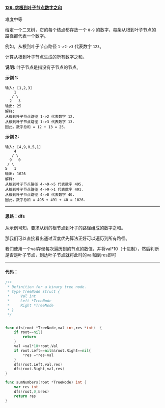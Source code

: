 #### [129. 求根到叶子节点数字之和](https://leetcode-cn.com/problems/sum-root-to-leaf-numbers/)

难度中等

给定一个二叉树，它的每个结点都存放一个 `0-9` 的数字，每条从根到叶子节点的路径都代表一个数字。

例如，从根到叶子节点路径 `1->2->3` 代表数字 `123`。

计算从根到叶子节点生成的所有数字之和。

**说明:** 叶子节点是指没有子节点的节点。

**示例 1:**

```
输入: [1,2,3]
    1
   / \
  2   3
输出: 25
解释:
从根到叶子节点路径 1->2 代表数字 12.
从根到叶子节点路径 1->3 代表数字 13.
因此，数字总和 = 12 + 13 = 25.
```

**示例 2:**

```
输入: [4,9,0,5,1]
    4
   / \
  9   0
 / \
5   1
输出: 1026
解释:
从根到叶子节点路径 4->9->5 代表数字 495.
从根到叶子节点路径 4->9->1 代表数字 491.
从根到叶子节点路径 4->0 代表数字 40.
因此，数字总和 = 495 + 491 + 40 = 1026.
```



------

#### 思路：dfs

从示例可知，要求从树的根节点到叶子的路径组成的数字之和。

那我们可以直接看出通过深度优先算法正好可以遍历到所有路径。

我们使用一个val存储每次遍历到的节点的数值，并将val*10（十进制），然后判断是否是叶子节点，到达叶子节点就将此时的val加到res即可

------

#### 代码：

```go
/**
 * Definition for a binary tree node.
 * type TreeNode struct {
 *     Val int
 *     Left *TreeNode
 *     Right *TreeNode
 * }
 */


func dfs(root *TreeNode,val int,res *int)  {
	if root==nil{
		return
	}
	val =val*10+root.Val
	if root.Left==nil&&root.Right==nil{
		*res =*res+val
	}
	dfs(root.Left,val,res)
	dfs(root.Right,val,res)
}

func sumNumbers(root *TreeNode) int {
    var res int
    dfs(root,0,&res)
    return res
}
```

